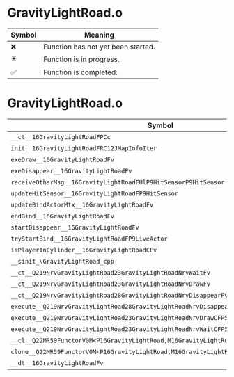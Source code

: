 # GravityLightRoad.o
| Symbol | Meaning 
| ------------- | ------------- 
| :x: | Function has not yet been started. 
| :eight_pointed_black_star: | Function is in progress. 
| :white_check_mark: | Function is completed. 


# GravityLightRoad.o
| Symbol | Decompiled? |
| ------------- | ------------- |
| `__ct__16GravityLightRoadFPCc` | :x: |
| `init__16GravityLightRoadFRC12JMapInfoIter` | :x: |
| `exeDraw__16GravityLightRoadFv` | :x: |
| `exeDisappear__16GravityLightRoadFv` | :x: |
| `receiveOtherMsg__16GravityLightRoadFUlP9HitSensorP9HitSensor` | :x: |
| `updateHitSensor__16GravityLightRoadFP9HitSensor` | :x: |
| `updateBindActorMtx__16GravityLightRoadFv` | :x: |
| `endBind__16GravityLightRoadFv` | :x: |
| `startDisappear__16GravityLightRoadFv` | :x: |
| `tryStartBind__16GravityLightRoadFP9LiveActor` | :x: |
| `isPlayerInCylinder__16GravityLightRoadCFv` | :x: |
| `__sinit_\GravityLightRoad_cpp` | :x: |
| `__ct__Q219NrvGravityLightRoad23GravityLightRoadNrvWaitFv` | :x: |
| `__ct__Q219NrvGravityLightRoad23GravityLightRoadNrvDrawFv` | :x: |
| `__ct__Q219NrvGravityLightRoad28GravityLightRoadNrvDisappearFv` | :x: |
| `execute__Q219NrvGravityLightRoad28GravityLightRoadNrvDisappearCFP5Spine` | :x: |
| `execute__Q219NrvGravityLightRoad23GravityLightRoadNrvDrawCFP5Spine` | :x: |
| `execute__Q219NrvGravityLightRoad23GravityLightRoadNrvWaitCFP5Spine` | :x: |
| `__cl__Q22MR59FunctorV0M<P16GravityLightRoad,M16GravityLightRoadFPCvPv_v>CFv` | :x: |
| `clone__Q22MR59FunctorV0M<P16GravityLightRoad,M16GravityLightRoadFPCvPv_v>CFP7JKRHeap` | :x: |
| `__dt__16GravityLightRoadFv` | :x: |

